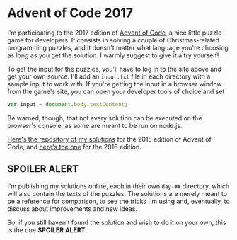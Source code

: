 # Advent of Code 2017

I'm participating to the 2017 edition of [Advent of Code](http://adventofcode.com/2017/), a nice little puzzle game for developers. It consists in solving a couple of Christmas-related programming puzzles, and it doesn't matter what language you're choosing as long as you get the solution. I warmly suggest to give it a try yourself!

To get the input for the puzzles, you'll have to log in to the site above and get your own source. I'll add an `input.txt` file in each directory with a sample input to work with. If you're getting the input in a browser window from the game's site, you can open your developer tools of choice and set

```js
var input = document.body.textContent;
```

Be warned, though, that not every solution can be executed on the browser's console, as some are meant to be run on node.js.

[Here's the repository of my solutions](https://github.com/MaxArt2501/advent-of-code-2015) for the 2015 edition of Advent of Code, and [here's the one](https://github.com/MaxArt2501/advent-of-code-2016) for the 2016 edition.

## SPOILER ALERT

I'm publishing my solutions online, each in their own `day-##` directory, which will also contain the texts of the puzzles. The solutions are merely meant to be a reference for comparison, to see the tricks I'm using and, eventually, to discuss about improvements and new ideas.

So, if you still haven't found the solution and wish to do it on your own, this is the due **SPOILER ALERT**.
